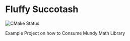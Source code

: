 # Fluffy Succotash 
![CMake Status](https://github.com/jpschafer/fluffy-succotash/actions/workflows/cmake.yml/badge.svg)

Example Project on how to Consume Mundy Math Library
